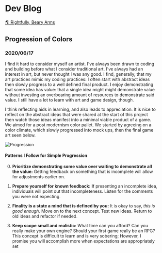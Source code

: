 # Dev Blog

[🌎 Rightfully, Beary Arms](./README.md)

## Progression of Colors

### 2020/06/17

I find it hard to consider myself an artist. I've always been drawn to coding and building before what I consider traditional art. I've always had an interest in art, but never thought I was any good. I find, generally, that my art practices mimic my coding practices: I often start with abstract ideas then slowly progress to a well defined final product. I enjoy demonstrating that some idea has value: that a single idea might might demonstrate value without investing an overbearing amount of resources to demonstrate said value. I still have a lot to learn with art and game design, though. 

I think reflecting aids in learning, and also leads to appreciation. It is nice to reflect on the abstract ideas that were shared at the start of this project then watch those ideas manifest into a minimal viable product of a game. We aimed for a post modernism color pallet. We started by agreeing on a color climate, which slowly progressed into mock ups, then the final game art seen below.

![Progression](assets\progressions\progresssion_colors.gif)

#### Patterns I Follow for Simple Progression

0. **Prioritize demonstrating some value over waiting to demonstrate all the value:** Getting feedback on something that is incomplete will allow for adjustments earlier on.

0. **Prepare yourself for known feedback:** If presenting an incomplete idea, individuals will point out that incompleteness. Listen for the comments you were not expecting.

0. **Finality is a state a mind that is defined by you:** It is okay to say, _this is good enough_. Move on to the next concept. Test new ideas. Return to old ideas and refactor if needed.

0. **Keep scope small and realistic:** What time can you afford? Can you really make your own engine? Should your first game really be an RPG? This concept is  difficult to learn and is very sobering; However, I promise you will accomplish more when expectations are appropriately set